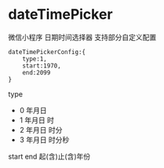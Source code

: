 # dateTimePicker
微信小程序 日期时间选择器 支持部分自定义配置  

    dateTimePickerConfig:{  
        type:1,  
        start:1970,
        end:2099
    }

type

* 0 年月日
* 1 年月日 时
* 2 年月日 时分
* 3 年月日 时分秒

start end 起(含)止(含)年份
